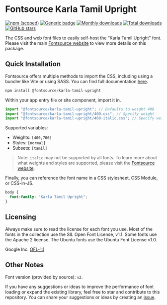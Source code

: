 # Fontsource Karla Tamil Upright

[![npm (scoped)](https://img.shields.io/npm/v/@fontsource/karla-tamil-upright?color=brightgreen)](https://www.npmjs.com/package/@fontsource/karla-tamil-upright) [![Generic badge](https://img.shields.io/badge/fontsource-passing-brightgreen)](https://github.com/fontsource/fontsource) [![Monthly downloads](https://badgen.net/npm/dm/@fontsource/karla-tamil-upright)](https://github.com/fontsource/fontsource) [![Total downloads](https://badgen.net/npm/dt/@fontsource/karla-tamil-upright)](https://github.com/fontsource/fontsource) [![GitHub stars](https://img.shields.io/github/stars/fontsource/fontsource.svg?style=social&label=Star)](https://github.com/fontsource/fontsource/stargazers)

The CSS and web font files to easily self-host the “Karla Tamil Upright” font. Please visit the main [Fontsource website](https://fontsource.org/fonts/karla-tamil-upright) to view more details on this package.

## Quick Installation

Fontsource offers multiple methods to import the CSS, including using a bundler like Vite or using SASS. You can find full documentation [here](https://fontsource.org/docs/getting-started/introduction).

```javascript
npm install @fontsource/karla-tamil-upright
```

Within your app entry file or site component, import it in.

```javascript
import "@fontsource/karla-tamil-upright"; // Defaults to weight 400
import "@fontsource/karla-tamil-upright/400.css"; // Specify weight
import "@fontsource/karla-tamil-upright/400-italic.css"; // Specify weight and style
```

Supported variables:
- Weights: `[400,700]`
- Styles: `[normal]`
- Subsets: `[tamil]`

> Note: `italic` may not be supported by all fonts. To learn more about what weights and styles are supported, please visit the [Fontsource website](https://fontsource.org/fonts/karla-tamil-upright).

Finally, you can reference the font name in a CSS stylesheet, CSS Module, or CSS-in-JS.

```css
body {
  font-family: "Karla Tamil Upright";
}
```

## Licensing
Always make sure to read the license for each font you use. Most of the fonts in the collection use the SIL Open Font License, v1.1. Some fonts use the Apache 2 license. The Ubuntu fonts use the Ubuntu Font License v1.0.

Google Inc.
[OFL-1.1](http://scripts.sil.org/OFL)

## Other Notes
Font version (provided by source): `v2`.

If you have any suggestions or ideas to improve the performance of font loading or expand the existing library, feel free to star and contribute to this repository. You can share your suggestions or ideas by creating an [issue](https://github.com/fontsource/fontsource/issues).